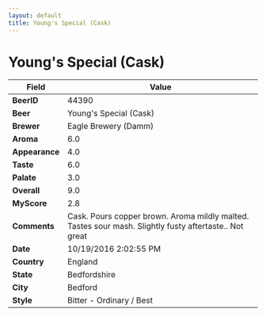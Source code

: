 ```yaml
---
layout: default
title: Young's Special (Cask)
---
```


# Young's Special (Cask)

| Field         | Value     |
|---------------|-----------|
| **BeerID** | 44390 |
| **Beer** | Young's Special (Cask) |
| **Brewer** | Eagle Brewery (Damm) |
| **Aroma** | 6.0 |
| **Appearance** | 4.0 |
| **Taste** | 6.0 |
| **Palate** | 3.0 |
| **Overall** | 9.0 |
| **MyScore** | 2.8 |
| **Comments** | Cask. Pours copper brown. Aroma mildly malted. Tastes sour mash. Slightly fusty aftertaste.. Not great |
| **Date** | 10/19/2016 2:02:55 PM |
| **Country** | England |
| **State** | Bedfordshire |
| **City** | Bedford |
| **Style** | Bitter - Ordinary / Best |
